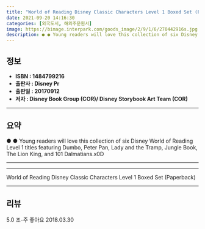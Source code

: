 ```yaml
---
title: "World of Reading Disney Classic Characters Level 1 Boxed Set (Paperback)"
date: 2021-09-20 14:16:30
categories: [외국도서, 해외주문원서]
image: https://bimage.interpark.com/goods_image/2/9/1/6/270442916s.jpg
description: ● ● Young readers will love this collection of six Disney World of Reading Level 1 titles featuring Dumbo, Peter Pan, Lady and the Tramp, Jungle Book, The Lio
---
```


## **정보**

- **ISBN : 1484799216**
- **출판사 : Disney Pr**
- **출판일 : 20170912**
- **저자 : Disney Book Group (COR)/ Disney Storybook Art Team (COR)**

------



## **요약**

●  ●  Young readers will love this collection of six Disney World of Reading Level 1 titles featuring Dumbo, Peter Pan, Lady and the Tramp, Jungle Book, The Lion King, and 101 Dalmatians.x0D

------



------


World of Reading Disney Classic Characters Level 1 Boxed Set (Paperback) 

------


## **리뷰** 

5.0 조-주 좋아요 2018.03.30 <br/>